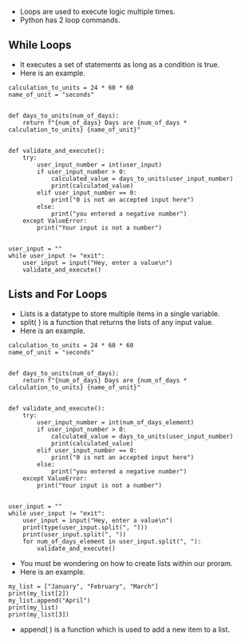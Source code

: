 * Loops are used to execute logic multiple times.
* Python has 2 loop commands.

## While Loops ##
* It executes a set of statements as long as a condition is true.
* Here is an example.



```
calculation_to_units = 24 * 60 * 60
name_of_unit = "seconds"


def days_to_units(num_of_days):
    return f"{num_of_days} Days are {num_of_days * calculation_to_units} {name_of_unit}"


def validate_and_execute():
    try:
        user_input_number = int(user_input)
        if user_input_number > 0:
            calculated_value = days_to_units(user_input_number)
            print(calculated_value)
        elif user_input_number == 0:
            print("0 is not an accepted input here")
        else:
            print("you entered a negative number")
    except ValueError:
        print("Your input is not a number")


user_input = ""
while user_input != "exit":
    user_input = input("Hey, enter a value\n")
    validate_and_execute()
```


## Lists and For Loops ##


* Lists is a datatype to store multiple items in a single variable.
* split( ) is a function that returns the lists of any input value.
* Here is an example.

```
calculation_to_units = 24 * 60 * 60
name_of_unit = "seconds"


def days_to_units(num_of_days):
    return f"{num_of_days} Days are {num_of_days * calculation_to_units} {name_of_unit}"


def validate_and_execute():
    try:
        user_input_number = int(num_of_days_element)
        if user_input_number > 0:
            calculated_value = days_to_units(user_input_number)
            print(calculated_value)
        elif user_input_number == 0:
            print("0 is not an accepted input here")
        else:
            print("you entered a negative number")
    except ValueError:
        print("Your input is not a number")


user_input = ""
while user_input != "exit":
    user_input = input("Hey, enter a value\n")
    print(type(user_input.split(", ")))
    print(user_input.split(", "))
    for num_of_days_element in user_input.split(", "):
        validate_and_execute()
```



* You must be wondering on how to create lists within our proram.
* Here is an example.

```
my_list = ["January", "February", "March"]
print(my_list[2])
my_list.append("April")
print(my_list)
print(my_list[3])
```

* append( ) is a function which is used to add a new item to a list.
